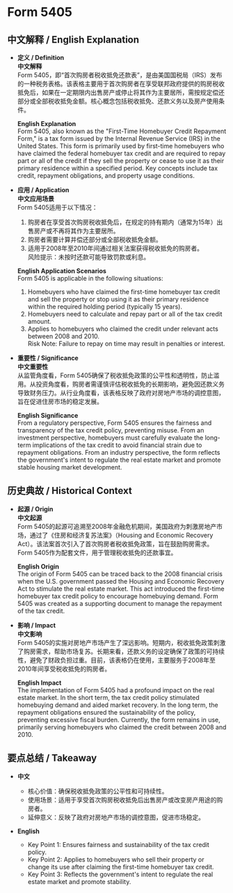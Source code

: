 # Form 5405

## 中文解释 / English Explanation

* **定义 / Definition**  
  **中文解释**  
  Form 5405，即“首次购房者税收抵免还款表”，是由美国国税局（IRS）发布的一种税务表格。该表格主要用于首次购房者在享受联邦政府提供的购房税收抵免后，如果在一定期限内出售房产或停止将其作为主要居所，需按规定偿还部分或全部税收抵免金额。核心概念包括税收抵免、还款义务以及房产使用条件。  

  **English Explanation**  
  Form 5405, also known as the "First-Time Homebuyer Credit Repayment Form," is a tax form issued by the Internal Revenue Service (IRS) in the United States. This form is primarily used by first-time homebuyers who have claimed the federal homebuyer tax credit and are required to repay part or all of the credit if they sell the property or cease to use it as their primary residence within a specified period. Key concepts include tax credit, repayment obligations, and property usage conditions.

* **应用 / Application**  
  **中文应用场景**  
  Form 5405适用于以下情况：  
  1. 购房者在享受首次购房税收抵免后，在规定的持有期内（通常为15年）出售房产或不再将其作为主要居所。  
  2. 购房者需要计算并偿还部分或全部税收抵免金额。  
  3. 适用于2008年至2010年间通过相关法案获得税收抵免的购房者。  
  风险提示：未按时还款可能导致罚款或利息。  

  **English Application Scenarios**  
  Form 5405 is applicable in the following situations:  
  1. Homebuyers who have claimed the first-time homebuyer tax credit and sell the property or stop using it as their primary residence within the required holding period (typically 15 years).  
  2. Homebuyers need to calculate and repay part or all of the tax credit amount.  
  3. Applies to homebuyers who claimed the credit under relevant acts between 2008 and 2010.  
  Risk Note: Failure to repay on time may result in penalties or interest.

* **重要性 / Significance**  
  **中文重要性**  
  从监管角度看，Form 5405确保了税收抵免政策的公平性和透明性，防止滥用。从投资角度看，购房者需谨慎评估税收抵免的长期影响，避免因还款义务导致财务压力。从行业角度看，该表格反映了政府对房地产市场的调控意图，旨在促进住房市场的稳定发展。  

  **English Significance**  
  From a regulatory perspective, Form 5405 ensures the fairness and transparency of the tax credit policy, preventing misuse. From an investment perspective, homebuyers must carefully evaluate the long-term implications of the tax credit to avoid financial strain due to repayment obligations. From an industry perspective, the form reflects the government's intent to regulate the real estate market and promote stable housing market development.

## 历史典故 / Historical Context

* **起源 / Origin**  
  **中文起源**  
  Form 5405的起源可追溯至2008年金融危机期间，美国政府为刺激房地产市场，通过了《住房和经济复苏法案》（Housing and Economic Recovery Act）。该法案首次引入了首次购房者税收抵免政策，旨在鼓励购房需求。Form 5405作为配套文件，用于管理税收抵免的还款事宜。  

  **English Origin**  
  The origin of Form 5405 can be traced back to the 2008 financial crisis when the U.S. government passed the Housing and Economic Recovery Act to stimulate the real estate market. This act introduced the first-time homebuyer tax credit policy to encourage homebuying demand. Form 5405 was created as a supporting document to manage the repayment of the tax credit.

* **影响 / Impact**  
  **中文影响**  
  Form 5405的实施对房地产市场产生了深远影响。短期内，税收抵免政策刺激了购房需求，帮助市场复苏。长期来看，还款义务的设定确保了政策的可持续性，避免了财政负担过重。目前，该表格仍在使用，主要服务于2008年至2010年间享受税收抵免的购房者。  

  **English Impact**  
  The implementation of Form 5405 had a profound impact on the real estate market. In the short term, the tax credit policy stimulated homebuying demand and aided market recovery. In the long term, the repayment obligations ensured the sustainability of the policy, preventing excessive fiscal burden. Currently, the form remains in use, primarily serving homebuyers who claimed the credit between 2008 and 2010.

## 要点总结 / Takeaway

* **中文**  
  - 核心价值：确保税收抵免政策的公平性和可持续性。  
  - 使用场景：适用于享受首次购房税收抵免后出售房产或改变房产用途的购房者。  
  - 延伸意义：反映了政府对房地产市场的调控意图，促进市场稳定。  

* **English**  
  - Key Point 1: Ensures fairness and sustainability of the tax credit policy.  
  - Key Point 2: Applies to homebuyers who sell their property or change its use after claiming the first-time homebuyer tax credit.  
  - Key Point 3: Reflects the government's intent to regulate the real estate market and promote stability.